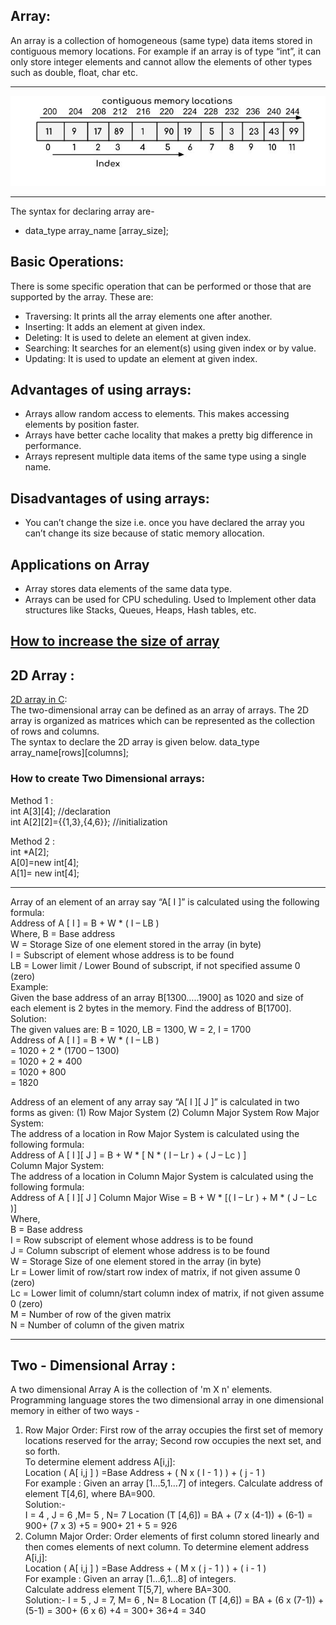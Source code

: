## Array:
An array is a collection of homogeneous (same type) data items stored in contiguous memory locations. For example if an array is of type “int”, it can only store integer elements and cannot allow the elements of other types such as double, float, char etc.<hr>
<img src="./array.jpg" alt="array indexing">
<hr>
The syntax for declaring array are-

- data_type array_name [array_size];

## Basic Operations:
There is some specific operation that can be performed or those that are supported by the array. These are:
- Traversing: It prints all the array elements one after another.
- Inserting: It adds an element at given index.
- Deleting: It is used to delete an element at given index.
- Searching: It searches for an element(s) using given index or by value.
- Updating: It is used to update an element at given index.

## Advantages of using arrays: 

- Arrays allow random access to elements. This makes accessing elements by position faster.
- Arrays have better cache locality that makes a pretty big difference in performance.
- Arrays represent multiple data items of the same type using a single name.


## Disadvantages of using arrays: 
- You can’t change the size i.e. once you have declared the array you can’t change its size because of static memory allocation.


## Applications on Array

- Array stores data elements of the same data type.
- Arrays can be used for CPU scheduling.
Used to Implement other data structures like Stacks, Queues, Heaps, Hash tables, etc.<br>

## [How to increase the size of array](https://dotnettutorials.net/lesson/how-to-increase-size-of-an-array/)


## 2D Array : 
[2D array in C](https://www.geeksforgeeks.org/multidimensional-arrays-c-cpp/): <br>
The two-dimensional array can be defined as an array of arrays. The 2D array is organized as matrices which can be represented as the collection of rows and columns.<br> 
The syntax to declare the 2D array is given below.
data_type array_name[rows][columns];  <br>
### How to create Two Dimensional arrays:
Method 1 : <br>
<bold> int A[3][4]; //declaration </bold> <br>
<bold> int A[2][2]={{1,3},{4,6}}; //initialization </bold>

Method 2 : <br>
int *A[2];<br> 
A[0]=new int[4]; <br>
A[1]= new int[4];

<hr/>

Array of an element of an array say “A[ I ]” is calculated using the following formula:<br>
Address of A [ I ] = B + W * ( I – LB )
<br>Where,
B = Base address<br>
W = Storage Size of one element stored in the array (in byte)<br>
I = Subscript of element whose address is to be found<br>
LB = Lower limit / Lower Bound of subscript, if not specified assume 0 (zero)<br>
Example:<br>
Given the base address of an array B[1300…..1900] as 1020 and size of each element is 2 bytes in the memory. Find the address of B[1700].<br>
Solution:<br>
The given values are: B = 1020, LB = 1300, W = 2, I = 1700<br>
Address of A [ I ] = B + W * ( I – LB )<br>
= 1020 + 2 * (1700 – 1300)
<br>= 1020 + 2 * 400
<br>= 1020 + 800
<br>= 1820 

Address of an element of any array say “A[ I ][ J ]” is calculated in two forms as given:
(1) Row Major System (2) Column Major System
Row Major System:<br>
The address of a location in Row Major System is calculated using the following formula:<br>
Address of A [ I ][ J ] = B + W * [ N * ( I – Lr ) + ( J – Lc ) ]<br>
Column Major System:<br>
The address of a location in Column Major System is calculated using the following formula:<br>
Address of A [ I ][ J ] Column Major Wise = B + W * [( I – Lr ) + M * ( J – Lc )]
<br>Where,
<br>B = Base address
<br>I = Row subscript of element whose address is to be found
<br>J = Column subscript of element whose address is to be found
<br>W = Storage Size of one element stored in the array (in byte)
<br>Lr = Lower limit of row/start row index of matrix, if not given assume 0 (zero)
<br>Lc = Lower limit of column/start column index of matrix, if not given assume 0 (zero)
<br>M = Number of row of the given matrix
<br>N = Number of column of the given matrix
<hr>

## Two - Dimensional Array :
A two dimensional Array A is the collection of 'm X n' elements. Programming language stores the two dimensional array in one dimensional memory in either of two ways -
1) Row Major Order:
First row of the array occupies the first set of memory locations reserved for the array; Second row occupies the next set, and so forth.<br>
To determine element address A[i,j]: <br> 
    Location ( A[ i,j ] ) =Base Address + ( N x ( I - 1 ) ) + ( j - 1 )
<br> For example :
Given an array [1…5,1…7] of integers. Calculate address of element T[4,6], where BA=900.
<br> Solution:-<br> 
         I = 4 , J = 6 ,M= 5 , N= 7
          Location (T [4,6]) = BA + (7 x (4-1)) + (6-1)
          = 900+ (7 x 3) +5
          = 900+ 21 + 5
          = 926
1) Column Major Order:
Order elements of first column stored linearly and then comes elements of next column.
To determine element address A[i,j]:
   <br>  Location ( A[ i,j ] ) =Base Address + ( M x ( j - 1 ) ) + ( i - 1 )
<br> For example :
Given an array [1…6,1…8] of integers. <br> Calculate address element T[5,7], where BA=300.
<br> Solution:- I = 5 , J = 7, M= 6 , N= 8
          Location (T [4,6]) = BA + (6 x (7-1)) + (5-1)
          = 300+ (6 x 6) +4
          = 300+ 36+4
          = 340
